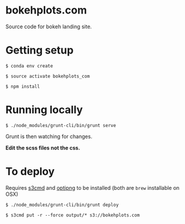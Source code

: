 # bokehplots.com
Source code for bokeh landing site.

# Getting setup

  `$ conda env create`
  
  `$ source activate bokehplots_com`
  
  `$ npm install`

# Running locally

  `$ ./node_modules/grunt-cli/bin/grunt serve`

Grunt is then watching for changes.

**Edit the scss files not the css.**

# To deploy

Requires [s3cmd](http://s3tools.org/s3cmd-howto) and [optipng](http://optipng.sourceforge.net/) to be installed (both are `brew` installable on OSX) 

  `$ ./node_modules/grunt-cli/bin/grunt deploy` 
    
  `$ s3cmd put -r --force output/* s3://bokehplots.com`
